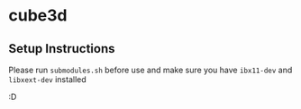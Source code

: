 # cube3d
## Setup Instructions<br>
Please run `submodules.sh` before use and make sure you have `ibx11-dev` and `libxext-dev` installed

:D
